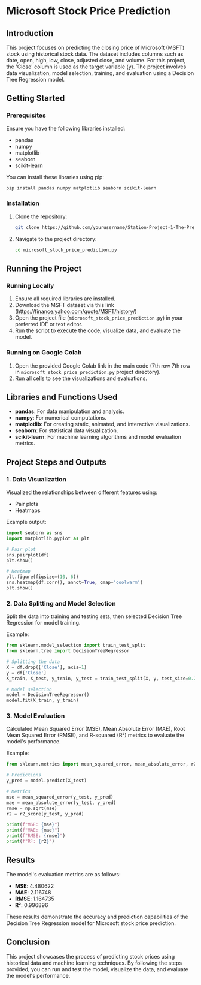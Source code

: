 # Microsoft Stock Price Prediction

## Introduction
This project focuses on predicting the closing price of Microsoft (MSFT) stock using historical stock data. The dataset includes columns such as date, open, high, low, close, adjusted close, and volume. For this project, the 'Close' column is used as the target variable (y). The project involves data visualization, model selection, training, and evaluation using a Decision Tree Regression model.

## Getting Started

### Prerequisites
Ensure you have the following libraries installed:
- pandas
- numpy
- matplotlib
- seaborn
- scikit-learn

You can install these libraries using pip:
```bash
pip install pandas numpy matplotlib seaborn scikit-learn
```

### Installation
1. Clone the repository:
    ```bash
    git clone https://github.com/yourusername/Station-Project-1-The-Prediction.git
    ```
2. Navigate to the project directory:
    ```bash
    cd microsoft_stock_price_prediction.py
    ```

## Running the Project

### Running Locally
1. Ensure all required libraries are installed.
2. Download the MSFT dataset via this link (https://finance.yahoo.com/quote/MSFT/history/)
3. Open the project file (`microsoft_stock_price_prediction.py`) in your preferred IDE or text editor.
4. Run the script to execute the code, visualize data, and evaluate the model.

### Running on Google Colab
1. Open the provided Google Colab link in the main code (7th row 7th row in `microsoft_stock_price_prediction.py` project directory).
2. Run all cells to see the visualizations and evaluations.

## Libraries and Functions Used

- **pandas**: For data manipulation and analysis.
- **numpy**: For numerical computations.
- **matplotlib**: For creating static, animated, and interactive visualizations.
- **seaborn**: For statistical data visualization.
- **scikit-learn**: For machine learning algorithms and model evaluation metrics.

## Project Steps and Outputs

### 1. Data Visualization
Visualized the relationships between different features using:
- Pair plots
- Heatmaps

Example output:
```python
import seaborn as sns
import matplotlib.pyplot as plt

# Pair plot
sns.pairplot(df)
plt.show()

# Heatmap
plt.figure(figsize=(10, 6))
sns.heatmap(df.corr(), annot=True, cmap='coolwarm')
plt.show()
```

### 2. Data Splitting and Model Selection
Split the data into training and testing sets, then selected Decision Tree Regression for model training.

Example:
```python
from sklearn.model_selection import train_test_split
from sklearn.tree import DecisionTreeRegressor

# Splitting the data
X = df.drop(['Close'], axis=1)
y = df['Close']
X_train, X_test, y_train, y_test = train_test_split(X, y, test_size=0.2, random_state=42)

# Model selection
model = DecisionTreeRegressor()
model.fit(X_train, y_train)
```

### 3. Model Evaluation
Calculated Mean Squared Error (MSE), Mean Absolute Error (MAE), Root Mean Squared Error (RMSE), and R-squared (R²) metrics to evaluate the model's performance.

Example:
```python
from sklearn.metrics import mean_squared_error, mean_absolute_error, r2_score

# Predictions
y_pred = model.predict(X_test)

# Metrics
mse = mean_squared_error(y_test, y_pred)
mae = mean_absolute_error(y_test, y_pred)
rmse = np.sqrt(mse)
r2 = r2_score(y_test, y_pred)

print(f"MSE: {mse}")
print(f"MAE: {mae}")
print(f"RMSE: {rmse}")
print(f"R²: {r2}")
```

## Results
The model's evaluation metrics are as follows:
- **MSE**: 4.480622
- **MAE**: 2.116748
- **RMSE**: 1.164735
- **R²**: 0.996896

These results demonstrate the accuracy and prediction capabilities of the Decision Tree Regression model for Microsoft stock price prediction.

## Conclusion
This project showcases the process of predicting stock prices using historical data and machine learning techniques. By following the steps provided, you can run and test the model, visualize the data, and evaluate the model's performance.
